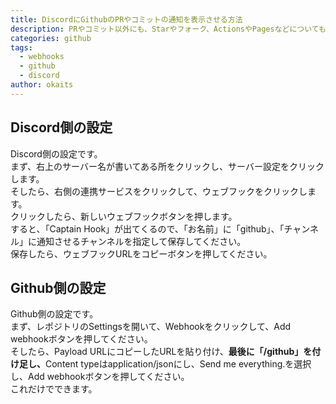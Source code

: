 ```yaml
---
title: DiscordにGithubのPRやコミットの通知を表示させる方法
description: PRやコミット以外にも、Starやフォーク、ActionsやPagesなどについても通知してくれます。Discordで一緒のサーバーにいる友達や開発仲間などと一緒にGithubで開発する時に役に立ちます。
categories: github
tags:
  - webhooks
  - github
  - discord
author: okaits
---
```

<h2>Discord側の設定</h2>
Discord側の設定です。<br>
まず、右上のサーバー名が書いてある所をクリックし、サーバー設定をクリックします。<br>
そしたら、右側の連携サービスをクリックして、ウェブフックをクリックします。<br>
クリックしたら、新しいウェブフックボタンを押します。<br>
すると、「Captain Hook」が出てくるので、「お名前」に「github」、「チャンネル」に通知させるチャンネルを指定して保存してください。<br>
保存したら、ウェブフックURLをコピーボタンを押してください。<br>
<h2>Github側の設定</h2>
Github側の設定です。<br>
まず、レポジトリのSettingsを開いて、Webhookをクリックして、Add webhookボタンを押してください。<br>
そしたら、Payload URLにコピーしたURLを貼り付け、<b>最後に「/github」を付け足し、</b>Content typeはapplication/jsonにし、Send me everything.を選択し、Add webhookボタンを押してください。<br>
これだけでできます。<br>
